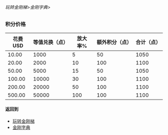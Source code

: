 
###### 玩转金刚梯>金刚字典>
### 积分价格

|花费USD|等值兑换（点） |放大率%|额外积分（点）|合计（点）|
|--------|----------------|------|---------------|----------|
|    10.00|                    1000|         5|50          |1050  |
|    20.00|                   2000|       10|100        |1100  |
|    50.00|                   5000|       15|50          |1050 |
|  100.00|                 10000|30     |100        |1100  |
|  200.00|                20000|50    |100        |1100  |
|  500.00|                50000|100  |100        |1100  |


#### 返回到
- [玩转金刚梯](https://github.com/a2zitpro/web/blob/master/LadderFree/A.md)
- [金刚字典](https://github.com/a2zitpro/web/blob/master/LadderFree/kkDictionary/KKDictionary.md)


